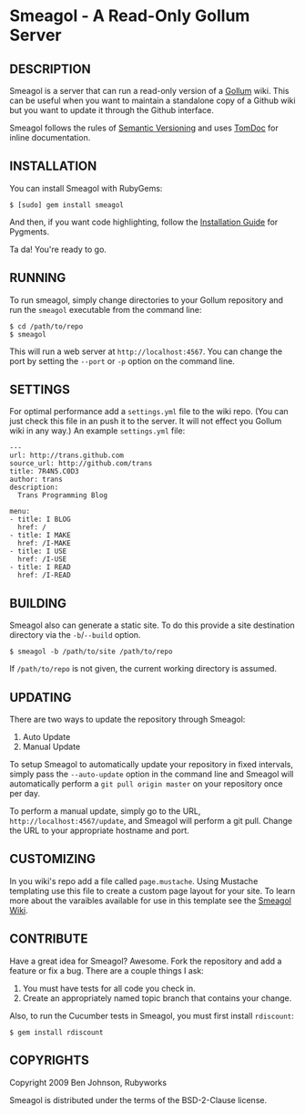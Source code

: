Smeagol - A Read-Only Gollum Server
=============================================

## DESCRIPTION

Smeagol is a server that can run a read-only version of a
[Gollum](http://github.com/github/gollum) wiki. This can be useful when you want
to maintain a standalone copy of a Github wiki but you want to update it through
the Github interface.

Smeagol follows the rules of [Semantic Versioning](http://semver.org/) and uses
[TomDoc](http://tomdoc.org/) for inline documentation.


## INSTALLATION

You can install Smeagol with RubyGems:

    $ [sudo] gem install smeagol

And then, if you want code highlighting, follow the
[Installation Guide](http://pygments.org/docs/installation) for Pygments.

Ta da! You're ready to go.


## RUNNING

To run smeagol, simply change directories to your Gollum repository and run the
`smeagol` executable from the command line:

    $ cd /path/to/repo
    $ smeagol

This will run a web server at `http://localhost:4567`. You can change the port
by setting the `--port` or `-p` option on the command line.


## SETTINGS

For optimal performance add a `settings.yml` file to the wiki repo. (You can 
just check this file in an push it to the server. It will not effect you Gollum
wiki in any way.) An example `settings.yml` file:

    ---
    url: http://trans.github.com
    source_url: http://github.com/trans
    title: 7R4N5.C0D3
    author: trans
    description:
      Trans Programming Blog

    menu:
    - title: I BLOG
      href: /
    - title: I MAKE
      href: /I-MAKE
    - title: I USE
      href: /I-USE
    - title: I READ
      href: /I-READ


## BUILDING

Smeagol also can generate a static site. To do this provide a site destination
directory via the `-b`/`--build` option.

    $ smeagol -b /path/to/site /path/to/repo

If `/path/to/repo` is not given, the current working directory is assumed.


## UPDATING

There are two ways to update the repository through Smeagol:

1. Auto Update
1. Manual Update

To setup Smeagol to automatically update your repository in fixed intervals,
simply pass the `--auto-update` option in the command line and Smeagol will
automatically perform a `git pull origin master` on your repository once per
day.

To perform a manual update, simply go to the URL,
`http://localhost:4567/update`, and Smeagol will perform a git pull. Change the
URL to your appropriate hostname and port.


## CUSTOMIZING

In you wiki's repo add a file called `page.mustache`. Using Mustache templating
use this file to create a custom page layout for your site. To learn more
about the varaibles available for use in this template see the [Smeagol Wiki](http://github.com/rubyworks/smeagol/wiki).


## CONTRIBUTE

Have a great idea for Smeagol? Awesome. Fork the repository and add a feature
or fix a bug. There are a couple things I ask:

1. You must have tests for all code you check in.
1. Create an appropriately named topic branch that contains your change.

Also, to run the Cucumber tests in Smeagol, you must first install `rdiscount`:

    $ gem install rdiscount


## COPYRIGHTS

Copyright 2009 Ben Johnson, Rubyworks

Smeagol is distributed under the terms of the BSD-2-Clause license.

